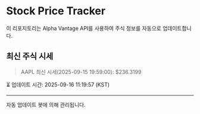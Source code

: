 
# Stock Price Tracker

이 리포지토리는 Alpha Vantage API를 사용하여 주식 정보를 자동으로 업데이트합니다.

## 최신 주식 시세
> AAPL 최신 시세(2025-09-15 19:59:00): $236.3199

⏳ 업데이트 시간: 2025-09-16 11:19:57 (KST)

---
자동 업데이트 봇에 의해 관리됩니다.
